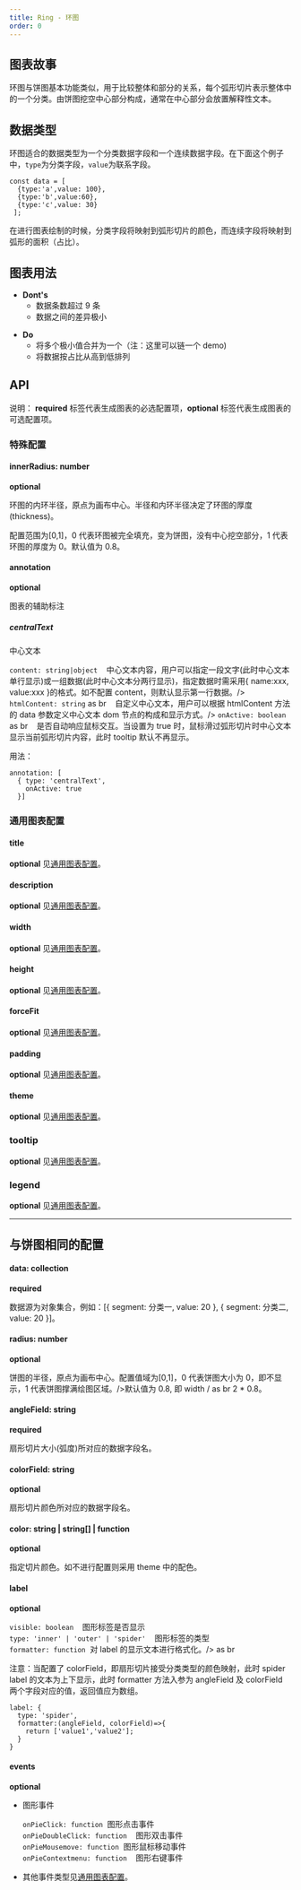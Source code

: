 ```yaml
---
title: Ring - 环图
order: 0
---
```


## 图表故事

环图与饼图基本功能类似，用于比较整体和部分的关系，每个弧形切片表示整体中的一个分类。由饼图挖空中心部分构成，通常在中心部分会放置解释性文本。

## 数据类型

环图适合的数据类型为一个分类数据字段和一个连续数据字段。在下面这个例子中，`type`为分类字段，`value`为联系字段。

```
const data = [
  {type:'a',value: 100},
  {type:'b',value:60},
  {type:'c',value: 30}
 ];
```

在进行图表绘制的时候，分类字段将映射到弧形切片的颜色，而连续字段将映射到弧形的面积（占比）。

## 图表用法

- **Dont's**
  - 数据条数超过 9 条
  - 数据之间的差异极小

* **Do**
  - 将多个极小值合并为一个（注：这里可以链一个 demo)
  - 将数据按占比从高到低排列

## API

说明： **required** 标签代表生成图表的必选配置项，**optional** 标签代表生成图表的可选配置项。

### 特殊配置

#### innerRadius: number

**optional**

环图的内环半径，原点为画布中心。半径和内环半径决定了环图的厚度(thickness)。

配置范围为[0,1]，0 代表环图被完全填充，变为饼图，没有中心挖空部分，1 代表环图的厚度为 0。默认值为 0.8。

#### annotation

**optional**

图表的辅助标注

##### centralText

中心文本

`content: string|object`    中心文本内容，用户可以指定一段文字(此时中心文本单行显示)或一组数据(此时中心文本分两行显示)，指定数据时需采用{ name:xxx, value:xxx }的格式。如不配置 content，则默认显示第一行数据。/>
`htmlContent: string` as br    自定义中心文本，用户可以根据 htmlContent 方法的 data 参数定义中心文本 dom 节点的构成和显示方式。/>
`onActive: boolean` as br    是否自动响应鼠标交互。当设置为 true 时，鼠标滑过弧形切片时中心文本显示当前弧形切片内容，此时 tooltip 默认不再显示。

用法：

```
annotation: [
  { type: 'centralText',
    onActive: true
  }]
```

### 通用图表配置

#### title

**optional** 见[通用图表配置](../generalConfig.zh-CN.md)。

#### description

**optional** 见[通用图表配置](../generalConfig.zh-CN.md)。

#### width

**optional** 见[通用图表配置](../generalConfig.zh-CN.md)。

#### height

**optional** 见[通用图表配置](../generalConfig.zh-CN.md)。

#### forceFit

**optional** 见[通用图表配置](../generalConfig.zh-CN.md)。

#### padding

**optional** 见[通用图表配置](../generalConfig.zh-CN.md)。

#### theme

**optional** 见[通用图表配置](../generalConfig.zh-CN.md)。

### tooltip

**optional** 见[通用图表配置](../generalConfig.zh-CN.md)。

### legend

**optional** 见[通用图表配置](../generalConfig.zh-CN.md)。

---

## 与饼图相同的配置

#### data: collection

**required**

数据源为对象集合，例如：[{ segment: 分类一, value: 20 }, { segment: 分类二, value: 20 }]。

#### radius: number

**optional**

饼图的半径，原点为画布中心。配置值域为[0,1]，0 代表饼图大小为 0，即不显示，1 代表饼图撑满绘图区域。/>默认值为 0.8, 即 width / as br 2 \* 0.8。

#### angleField: string

**required**

扇形切片大小(弧度)所对应的数据字段名。

#### colorField: string

**optional**

扇形切片颜色所对应的数据字段名。

#### color: string | string[] | function

**optional**

指定切片颜色。如不进行配置则采用 theme 中的配色。

#### label

**optional**

`visible: boolean`    图形标签是否显示<br />
`type: 'inner' | 'outer' | 'spider'`    图形标签的类型<br/>
`formatter: function`  对 label 的显示文本进行格式化。/> as br

注意：当配置了 colorField，即扇形切片接受分类类型的颜色映射，此时 spider label 的文本为上下显示，此时 formatter 方法入参为 angleField 及 colorField 两个字段对应的值，返回值应为数组。

```
label: {
  type: 'spider',
  formatter:(angleField, colorField)=>{
    return ['value1','value2'];
  }
}
```

#### events

**optional**

- 图形事件

  `onPieClick: function`  图形点击事件<br />
  `onPieDoubleClick: function`    图形双击事件<br />
  `onPieMousemove: function`  图形鼠标移动事件<br />
  `onPieContextmenu: function`    图形右键事件<br />

- 其他事件类型见[通用图表配置](../generalConfig.zh-CN.md)。
